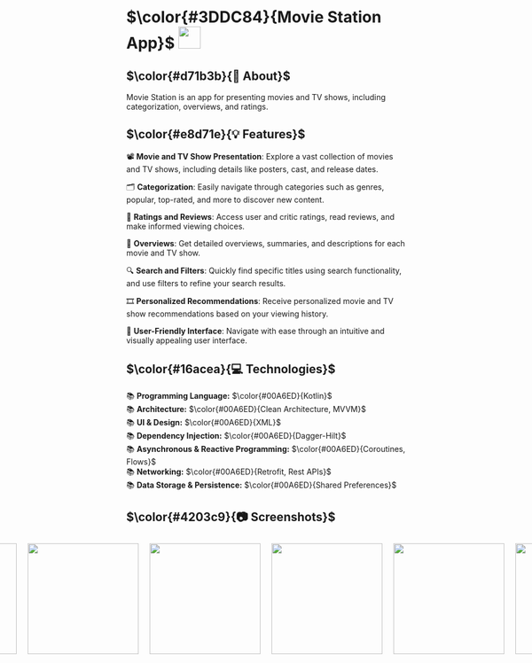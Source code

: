 # $\color{#3DDC84}{Movie Station App}$  <img height="40" src="https://user-images.githubusercontent.com/25181517/117269608-b7dcfb80-ae58-11eb-8e66-6cc8753553f0.png" />

## $\color{#d71b3b}{🚀 About}$

Movie Station is an app for presenting movies and TV shows, including categorization, overviews, and ratings.


## $\color{#e8d71e}{💡 Features}$

📽️ **Movie and TV Show Presentation**: Explore a vast collection of movies and TV shows, including details like posters, cast, and release dates.

🗂️ **Categorization**: Easily navigate through categories such as genres, popular, top-rated, and more to discover new content.

🌟 **Ratings and Reviews**: Access user and critic ratings, read reviews, and make informed viewing choices.

📝 **Overviews**: Get detailed overviews, summaries, and descriptions for each movie and TV show.

🔍 **Search and Filters**: Quickly find specific titles using search functionality, and use filters to refine your search results.

🎞️ **Personalized Recommendations**: Receive personalized movie and TV show recommendations based on your viewing history.

🌟 **User-Friendly Interface**: Navigate with ease through an intuitive and visually appealing user interface.


## $\color{#16acea}{💻 Technologies}$

📚 <b>Programming Language:</b> $\color{#00A6ED}{Kotlin}$
<br>
📚 <b>Architecture:</b> $\color{#00A6ED}{Clean Architecture, MVVM}$ 
<br>
📚 <b>UI & Design:</b> $\color{#00A6ED}{XML}$
<br>
📚 <b>Dependency Injection:</b> $\color{#00A6ED}{Dagger-Hilt}$   
📚 <b>Asynchronous & Reactive Programming:</b> $\color{#00A6ED}{Coroutines, Flows}$
<br>
📚 <b>Networking:</b> $\color{#00A6ED}{Retrofit, Rest APIs}$    
📚 <b>Data Storage & Persistence:</b> $\color{#00A6ED}{Shared Preferences}$    

## $\color{#4203c9}{📷 Screenshots}$

<div style="display: flex; justify-content: center;">
  <img src="https://github.com/abdelrahmanmohamed19/Movie-Station/assets/61879243/959c5c98-5643-4742-9b51-7bd3e31c72d4" width="200" hspace="10" vspace="10">
  <img src="https://github.com/abdelrahmanmohamed19/Movie-Station/assets/61879243/d1d9f4ca-9782-477b-8db2-74786e21f494" width="200" hspace="10" vspace="10">
  <img src="https://github.com/abdelrahmanmohamed19/Movie-Station/assets/61879243/004f3b5d-024a-4aac-a7a9-fdcead5f8baf" width="200" hspace="10" vspace="10">
  <img src="https://github.com/abdelrahmanmohamed19/Movie-Station/assets/61879243/6e800e8d-acfb-4b7e-9bda-3f2a808bb2f6" width="200" hspace="10" vspace="10">
  <img src="https://github.com/abdelrahmanmohamed19/Movie-Station/assets/61879243/fc0d2c65-b058-44d1-a70d-76882363a6aa" width="200" hspace="10" vspace="10">
  <img src="https://github.com/abdelrahmanmohamed19/Movie-Station/assets/61879243/aa797ef1-1e56-4d13-9da0-7e03f846a264" width="200" hspace="10" vspace="10">
</div>
